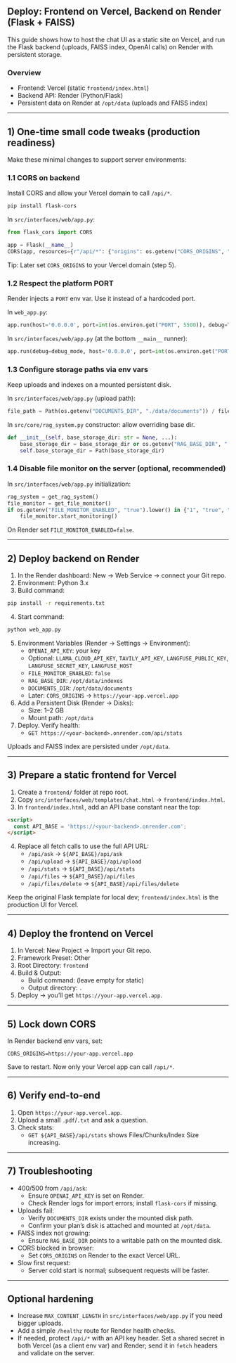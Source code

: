 ## Deploy: Frontend on Vercel, Backend on Render (Flask + FAISS)

This guide shows how to host the chat UI as a static site on Vercel, and run the Flask backend (uploads, FAISS index, OpenAI calls) on Render with persistent storage.

### Overview
- Frontend: Vercel (static `frontend/index.html`)
- Backend API: Render (Python/Flask)
- Persistent data on Render at `/opt/data` (uploads and FAISS index)

---

## 1) One-time small code tweaks (production readiness)

Make these minimal changes to support server environments:

### 1.1 CORS on backend
Install CORS and allow your Vercel domain to call `/api/*`.

```bash
pip install flask-cors
```

In `src/interfaces/web/app.py`:

```python
from flask_cors import CORS

app = Flask(__name__)
CORS(app, resources={r"/api/*": {"origins": os.getenv("CORS_ORIGINS", "*").split(",")}})
```

Tip: Later set `CORS_ORIGINS` to your Vercel domain (step 5).

### 1.2 Respect the platform PORT
Render injects a `PORT` env var. Use it instead of a hardcoded port.

In `web_app.py`:

```python
app.run(host='0.0.0.0', port=int(os.environ.get("PORT", 5500)), debug=True)
```

In `src/interfaces/web/app.py` (at the bottom `__main__` runner):

```python
app.run(debug=debug_mode, host='0.0.0.0', port=int(os.environ.get("PORT", 5500)))
```

### 1.3 Configure storage paths via env vars
Keep uploads and indexes on a mounted persistent disk.

In `src/interfaces/web/app.py` (upload path):

```python
file_path = Path(os.getenv("DOCUMENTS_DIR", "./data/documents")) / filename
```

In `src/core/rag_system.py` constructor: allow overriding base dir.

```python
def __init__(self, base_storage_dir: str = None, ...):
    base_storage_dir = base_storage_dir or os.getenv("RAG_BASE_DIR", "./data/indexes")
    self.base_storage_dir = Path(base_storage_dir)
```

### 1.4 Disable file monitor on the server (optional, recommended)
In `src/interfaces/web/app.py` initialization:

```python
rag_system = get_rag_system()
file_monitor = get_file_monitor()
if os.getenv("FILE_MONITOR_ENABLED", "true").lower() in {"1", "true", "yes"}:
    file_monitor.start_monitoring()
```

On Render set `FILE_MONITOR_ENABLED=false`.

---

## 2) Deploy backend on Render

1) In the Render dashboard: New → Web Service → connect your Git repo.
2) Environment: Python 3.x
3) Build command:
```bash
pip install -r requirements.txt
```
4) Start command:
```bash
python web_app.py
```
5) Environment Variables (Render → Settings → Environment):
   - `OPENAI_API_KEY`: your key
   - Optional: `LLAMA_CLOUD_API_KEY`, `TAVILY_API_KEY`, `LANGFUSE_PUBLIC_KEY`, `LANGFUSE_SECRET_KEY`, `LANGFUSE_HOST`
   - `FILE_MONITOR_ENABLED`: `false`
   - `RAG_BASE_DIR`: `/opt/data/indexes`
   - `DOCUMENTS_DIR`: `/opt/data/documents`
   - Later: `CORS_ORIGINS` → `https://your-app.vercel.app`
6) Add a Persistent Disk (Render → Disks):
   - Size: 1–2 GB
   - Mount path: `/opt/data`
7) Deploy. Verify health:
   - `GET https://<your-backend>.onrender.com/api/stats`

Uploads and FAISS index are persisted under `/opt/data`.

---

## 3) Prepare a static frontend for Vercel

1) Create a `frontend/` folder at repo root.
2) Copy `src/interfaces/web/templates/chat.html` → `frontend/index.html`.
3) In `frontend/index.html`, add an API base constant near the top:

```html
<script>
  const API_BASE = 'https://<your-backend>.onrender.com';
</script>
```

4) Replace all fetch calls to use the full API URL:
   - `/api/ask` → `${API_BASE}/api/ask`
   - `/api/upload` → `${API_BASE}/api/upload`
   - `/api/stats` → `${API_BASE}/api/stats`
   - `/api/files` → `${API_BASE}/api/files`
   - `/api/files/delete` → `${API_BASE}/api/files/delete`

Keep the original Flask template for local dev; `frontend/index.html` is the production UI for Vercel.

---

## 4) Deploy the frontend on Vercel

1) In Vercel: New Project → Import your Git repo.
2) Framework Preset: Other
3) Root Directory: `frontend`
4) Build & Output:
   - Build command: (leave empty for static)
   - Output directory: `.`
5) Deploy → you’ll get `https://your-app.vercel.app`.

---

## 5) Lock down CORS

In Render backend env vars, set:

```
CORS_ORIGINS=https://your-app.vercel.app
```

Save to restart. Now only your Vercel app can call `/api/*`.

---

## 6) Verify end-to-end

1) Open `https://your-app.vercel.app`.
2) Upload a small `.pdf`/`.txt` and ask a question.
3) Check stats:
   - `GET ${API_BASE}/api/stats` shows Files/Chunks/Index Size increasing.

---

## 7) Troubleshooting

- 400/500 from `/api/ask`:
  - Ensure `OPENAI_API_KEY` is set on Render.
  - Check Render logs for import errors; install `flask-cors` if missing.
- Uploads fail:
  - Verify `DOCUMENTS_DIR` exists under the mounted disk path.
  - Confirm your plan’s disk is attached and mounted at `/opt/data`.
- FAISS index not growing:
  - Ensure `RAG_BASE_DIR` points to a writable path on the mounted disk.
- CORS blocked in browser:
  - Set `CORS_ORIGINS` on Render to the exact Vercel URL.
- Slow first request:
  - Server cold start is normal; subsequent requests will be faster.

---

## Optional hardening

- Increase `MAX_CONTENT_LENGTH` in `src/interfaces/web/app.py` if you need bigger uploads.
- Add a simple `/healthz` route for Render health checks.
- If needed, protect `/api/*` with an API key header. Set a shared secret in both Vercel (as a client env var) and Render; send it in `fetch` headers and validate on the server.


